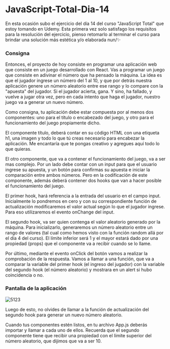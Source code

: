 # JavaScript-Total-Dia-14
En esta ocasión subo el ejercicio del día 14 del curso "JavaScript Total" que estoy tomando en Udemy. Esta primera vez solo satisfago los requisitos para la resolución del ejercicio, pienso retomarlo al terminar el curso para brindar una solución más estética y/o elaborada nun/✨

### Consigna
Entonces, el proyecto de hoy consiste en programar una aplicación web que consiste en un juego desarrollado con React. 
Vas a programar un juego que consiste en adivinar el número que ha pensado la máquina. 
La idea es que el jugador ingrese un número del 1 al 10, y que por detrás nuestra aplicación genere un número aleatorio entre 
ese rango y lo compare con la "apuesta" del jugador. Si el jugador acierta, gana. Y sino, ha fallado, y vuelve a jugar otra vez, 
pero en cada intento que haga el jugador, nuestro juego va a generar un nuevo número.

Como consigna, tu aplicación debe estar compuesta por al menos dos componentes: 
uno para el título o encabezado del juego, y otro para el funcionamiento del juego propiamente dicho.

El componente título, deberá contar en su código HTML con una etiqueta h1, una imagen
y todo lo que tú creas necesario para encabezar la aplicación. 
Me encantaría que te pongas creativo y agregues aquí todo lo que quieras.

El otro componente, que va a contener el funcionamiento del juego, va a ser mas complejo. 
Por un lado debe contar con un input para que el usuario ingrese su apuesta, y un botón para 
confirmas su apuesta e iniciar la comparación entre ambos números. Pero en la codificación de este componente, 
además deberá contener dos hooks que van a hacer posible el funcionamiento del juego.

El primer hook, hará referencia a la entrada del usuario en el campo input. Inicialmente lo 
pondremos en cero y con su correspondiente función de actualización modificaremos el valor 
actual según lo que el jugador ingrese. Para eso utilizaremos el evento onChange del input.

El segundo hook, va ser quien contenga el valor aleatorio generado por la máquina. Para inicializarlo, 
generaremos un número aleatorio entre un rango de valores (tal cual como hemos visto con la función random allá por el día 4 del curso). 
El límite inferior será 1 y el mayor estará dado por una propiedad (props) que el componente va a recibir cuando se lo llame. 

Por último, mediante el evento onClick del botón vamos a realizar la comprobación de la respuesta. 
Vamos a llamar a una función, que va a comparar la variable del primer hook (el ingreso del jugador) 
con la variable del segundo hook (el número aleatorio) y mostrara en un alert si hubo coincidencia o no.

### Pantalla de la aplicación
![5123](https://github.com/Alejandro-Az/JavaScript-Total-Dia-14/assets/105530752/045438ff-f767-4f12-bf2e-e086780b5292)


Luego de esto, no olvides de llamar a la función de actualización del segundo hook para generar un nuevo número aleatorio.

Cuando tus componentes estén listos, en tu archivo App.js deberás importar y llamar a cada uno de ellos. 
Recuerda que el segundo componente tiene que recibir una propiedad con el límite superior del número aleatorio, que dijimos que va a ser 10.
